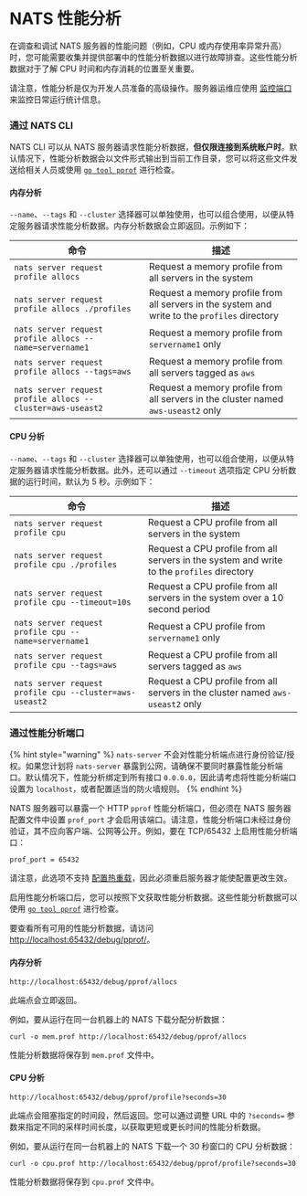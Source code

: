 # NATS 性能分析

在调查和调试 NATS 服务器的性能问题（例如，CPU 或内存使用率异常升高）时，您可能需要收集并提供部署中的性能分析数据以进行故障排查。这些性能分析数据对于了解 CPU 时间和内存消耗的位置至关重要。

请注意，性能分析是仅为开发人员准备的高级操作。服务器运维应使用 [监控端口](/running-a-nats-service/nats_admin/monitoring) 来监控日常运行统计信息。

### 通过 NATS CLI

NATS CLI 可以从 NATS 服务器请求性能分析数据，**但仅限连接到系统账户时**。默认情况下，性能分析数据会以文件形式输出到当前工作目录，您可以将这些文件发送给相关人员或使用 [`go tool pprof`](https://pkg.go.dev/net/http/pprof) 进行检查。

#### 内存分析

`--name`、`--tags` 和 `--cluster` 选择器可以单独使用，也可以组合使用，以便从特定服务器请求性能分析数据。内存分析数据会立即返回。示例如下：

| 命令                                                    | 描述                                                                                   |
|------------------------------------------------------------|-----------------------------------------------------------------------------------------------|
| `nats server request profile allocs`                       | Request a memory profile from all servers in the system                                       |
| `nats server request profile allocs ./profiles`            | Request a memory profile from all servers in the system and write to the `profiles` directory |
| `nats server request profile allocs --name=servername1`    | Request a memory profile from `servername1` only                                              |
| `nats server request profile allocs --tags=aws`            | Request a memory profile from all servers tagged as `aws`                                     |
| `nats server request profile allocs --cluster=aws-useast2` | Request a memory profile from all servers in the cluster named `aws-useast2` only             |

#### CPU 分析

`--name`、`--tags` 和 `--cluster` 选择器可以单独使用，也可以组合使用，以便从特定服务器请求性能分析数据。此外，还可以通过 `--timeout` 选项指定 CPU 分析数据的运行时间，默认为 5 秒。示例如下：

| 命令                                                    | 描述                                                                                |
|------------------------------------------------------------|--------------------------------------------------------------------------------------------|
| `nats server request profile cpu`                          | Request a CPU profile from all servers in the system                                       |
| `nats server request profile cpu ./profiles`               | Request a CPU profile from all servers in the system and write to the `profiles` directory |
| `nats server request profile cpu --timeout=10s`            | Request a CPU profile from all servers in the system over a 10 second period               |
| `nats server request profile cpu --name=servername1`       | Request a CPU profile from `servername1` only                                              |
| `nats server request profile cpu --tags=aws`               | Request a CPU profile from all servers tagged as `aws`                                     |
| `nats server request profile cpu --cluster=aws-useast2`    | Request a CPU profile from all servers in the cluster named `aws-useast2` only             |

### 通过性能分析端口

{% hint style="warning" %}
`nats-server` 不会对性能分析端点进行身份验证/授权。如果您计划将 `nats-server` 暴露到公网，请确保不要同时暴露性能分析端口。默认情况下，性能分析绑定到所有接口 `0.0.0.0`，因此请考虑将性能分析端口设置为 `localhost`，或者配置适当的防火墙规则。
{% endhint %}

NATS 服务器可以暴露一个 HTTP `pprof` 性能分析端口，但必须在 NATS 服务器配置文件中设置 `prof_port` 才会启用该端口。请注意，性能分析端口未经过身份验证，其不应向客户端、公网等公开。例如，要在 TCP/65432 上启用性能分析端口：

```
prof_port = 65432
```

请注意，此选项不支持 [配置热重载](../configuration/#configuration-reloading)，因此必须重启服务器才能使配置更改生效。

启用性能分析端口后，您可以按照下文获取性能分析数据。这些性能分析数据可以使用 [`go tool pprof`](https://pkg.go.dev/net/http/pprof) 进行检查。

要查看所有可用的性能分析数据，请访问 [http://localhost:65432/debug/pprof/](http://localhost:65432/debug/pprof/)。

#### 内存分析

`http://localhost:65432/debug/pprof/allocs`

此端点会立即返回。

例如，要从运行在同一台机器上的 NATS 下载分配分析数据：

```shell
curl -o mem.prof http://localhost:65432/debug/pprof/allocs
```

性能分析数据将保存到 `mem.prof` 文件中。

#### CPU 分析

`http://localhost:65432/debug/pprof/profile?seconds=30`

此端点会阻塞指定的时间段，然后返回。您可以通过调整 URL 中的 `?seconds=` 参数来指定不同的采样时间长度，以获取更短或更长时间的性能分析数据。

例如，要从运行在同一台机器上的 NATS 下载一个 30 秒窗口的 CPU 分析数据：

```shell
curl -o cpu.prof http://localhost:65432/debug/pprof/profile?seconds=30
```

性能分析数据将保存到 `cpu.prof` 文件中。